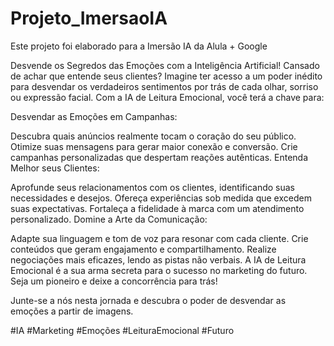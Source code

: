 # Projeto_ImersaoIA
Este projeto foi elaborado para a Imersão IA da Alula + Google

Desvende os Segredos das Emoções com a Inteligência Artificial!
Cansado de achar que entende seus clientes? Imagine ter acesso a um poder inédito para desvendar os verdadeiros sentimentos por trás de cada olhar, sorriso ou expressão facial. Com a IA de Leitura Emocional, você terá a chave para:

Desvendar as Emoções em Campanhas:

Descubra quais anúncios realmente tocam o coração do seu público.
Otimize suas mensagens para gerar maior conexão e conversão.
Crie campanhas personalizadas que despertam reações autênticas.
Entenda Melhor seus Clientes:

Aprofunde seus relacionamentos com os clientes, identificando suas necessidades e desejos.
Ofereça experiências sob medida que excedem suas expectativas.
Fortaleça a fidelidade à marca com um atendimento personalizado.
Domine a Arte da Comunicação:

Adapte sua linguagem e tom de voz para resonar com cada cliente.
Crie conteúdos que geram engajamento e compartilhamento.
Realize negociações mais eficazes, lendo as pistas não verbais.
A IA de Leitura Emocional é a sua arma secreta para o sucesso no marketing do futuro. Seja um pioneiro e deixe a concorrência para trás!

Junte-se a nós nesta jornada e descubra o poder de desvendar as emoções a partir de imagens.

#IA #Marketing #Emoções #LeituraEmocional #Futuro
